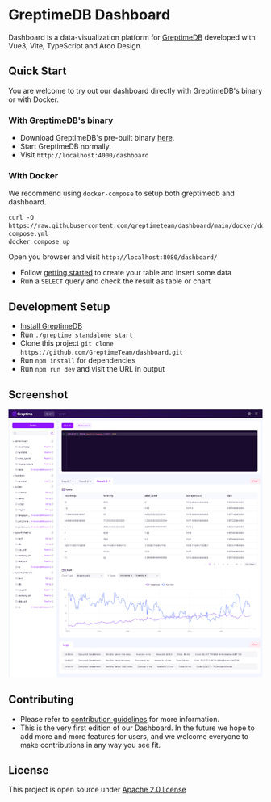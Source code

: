 # GreptimeDB Dashboard

Dashboard is a data-visualization platform for [GreptimeDB](https://github.com/greptimeteam/greptimedb) developed with Vue3, Vite, TypeScript and Arco Design.

## Quick Start

You are welcome to try out our dashboard directly with GreptimeDB's binary or with Docker.

### With GreptimeDB's binary

- Download GreptimeDB's pre-built binary [here](https://greptime.com/download).
- Start GreptimeDB normally.
- Visit `http://localhost:4000/dashboard`

### With Docker

We recommend using `docker-compose` to setup both greptimedb and
dashboard.

```
curl -O https://raw.githubusercontent.com/greptimeteam/dashboard/main/docker/docker-compose.yml
docker compose up
```

Open you browser and visit `http://localhost:8080/dashboard/`

- Follow [getting started](https://docs.greptime.com/getting-started/overview) to create your table and insert some data
- Run a `SELECT` query and check the result as table or chart

## Development Setup

- [Install GreptimeDB](https://docs.greptime.com/getting-started/overview#install-greptimedb)
- Run `./greptime standalone start`
- Clone this project `git clone https://github.com/GreptimeTeam/dashboard.git`
- Run `npm install` for dependencies
- Run `npm run dev` and visit the URL in output

## Screenshot

![Dashboard Screenshot](screenshot.png 'Dashboard Screenshot')

## Contributing

- Please refer to [contribution guidelines](https://github.com/GreptimeTeam/greptimedb/blob/75dcf2467b022d4378f904efe5aae5027298986e/CONTRIBUTING.md) for more information.
- This is the very first edition of our Dashboard. In the future we hope to add more and more features for users, and we welcome everyone to make contributions in any way you see fit.

## License

This project is open source under [Apache 2.0 license][1]

[1]: LICENSE
